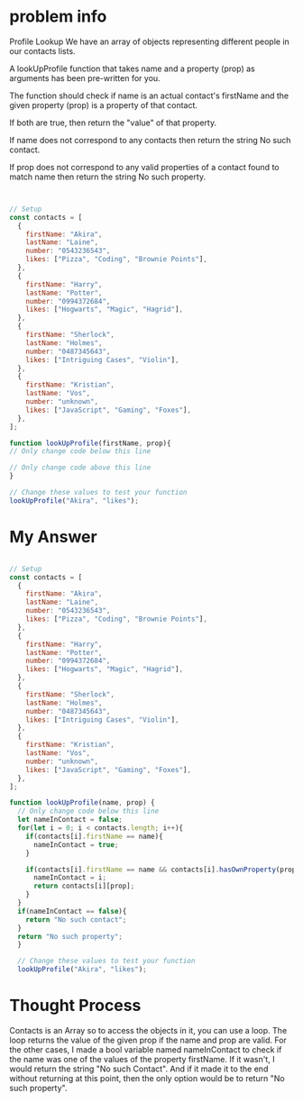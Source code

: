 # problem info

Profile Lookup
We have an array of objects representing different people in our contacts lists.

A lookUpProfile function that takes name and a property (prop) as arguments has been pre-written for you.

The function should check if name is an actual contact's firstName and the given property (prop) is a property of that contact.

If both are true, then return the "value" of that property.

If name does not correspond to any contacts then return the string No such contact.

If prop does not correspond to any valid properties of a contact found to match name then return the string No such property.

``` javascript


// Setup
const contacts = [
  {
    firstName: "Akira",
    lastName: "Laine",
    number: "0543236543",
    likes: ["Pizza", "Coding", "Brownie Points"],
  },
  {
    firstName: "Harry",
    lastName: "Potter",
    number: "0994372684",
    likes: ["Hogwarts", "Magic", "Hagrid"],
  },
  {
    firstName: "Sherlock",
    lastName: "Holmes",
    number: "0487345643",
    likes: ["Intriguing Cases", "Violin"],
  },
  {
    firstName: "Kristian",
    lastName: "Vos",
    number: "unknown",
    likes: ["JavaScript", "Gaming", "Foxes"],
  },
];

function lookUpProfile(firstName, prop){
// Only change code below this line

// Only change code above this line
}

// Change these values to test your function
lookUpProfile("Akira", "likes");

```


# My Answer

``` javascript

// Setup
const contacts = [
  {
    firstName: "Akira",
    lastName: "Laine",
    number: "0543236543",
    likes: ["Pizza", "Coding", "Brownie Points"],
  },
  {
    firstName: "Harry",
    lastName: "Potter",
    number: "0994372684",
    likes: ["Hogwarts", "Magic", "Hagrid"],
  },
  {
    firstName: "Sherlock",
    lastName: "Holmes",
    number: "0487345643",
    likes: ["Intriguing Cases", "Violin"],
  },
  {
    firstName: "Kristian",
    lastName: "Vos",
    number: "unknown",
    likes: ["JavaScript", "Gaming", "Foxes"],
  },
];

function lookUpProfile(name, prop) {
  // Only change code below this line
  let nameInContact = false;
  for(let i = 0; i < contacts.length; i++){
    if(contacts[i].firstName == name){
      nameInContact = true;
    }

    if(contacts[i].firstName == name && contacts[i].hasOwnProperty(prop)){
      nameInContact = i;
      return contacts[i][prop];
    }
  }
  if(nameInContact == false){
    return "No such contact";
  }
  return "No such property";
  }

  // Change these values to test your function
  lookUpProfile("Akira", "likes");
  ```
 
  # Thought Process 
  Contacts is an Array so to access the objects in it, you can use a loop.
  The loop returns the value of the given prop if the name and prop are valid.
  For the other cases, I made a bool variable named nameInContact to check if the name was one of the values of the property firstName. If it wasn't, I would return the string "No such Contact". And if it made it to the end without returning at this point, then the only option would be to return "No such property".
    

    